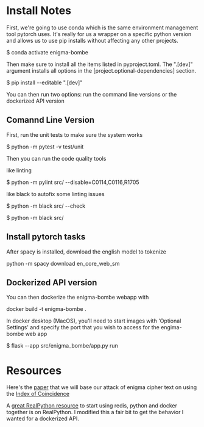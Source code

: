 # Install Notes

First, we're going to use conda which is the same environment management tool pytorch uses. It's really for us a wrapper on a specific python version and allows us to use pip installs without affecting any other projects. 

$ conda activate enigma-bombe

Then make sure to install all the items listed in pyproject.toml. The ".[dev]" argument installs all options in the [project.optional-dependencies] section. 

$ pip install --editable ".[dev]" 

You can then run two options: run the command line versions or the dockerized API version

## Comannd Line Version

First, run the unit tests to make sure the system works

$ python -m pytest -v test/unit

Then you can run the code quality tools 

like linting

$ python -m pylint src/ --disable=C0114,C0116,R1705

like black to autofix some linting issues

$ python -m black src/ --check 

$ python -m black src/

## Install pytorch tasks

After spacy is installed, download the english model to tokenize 

python -m spacy download en_core_web_sm

## Dockerized API version
You can then dockerize the enigma-bombe webapp with 

docker build -t enigma-bombe . 

In docker desktop (MacOS), you'll need to start images with 'Optional Settings' and specify the port that you wish to access for the engima-bombe web app

$ flask --app src/enigma_bombe/app.py run


# Resources

Here's the [paper](https://web.archive.org/web/20060720040135/http://members.fortunecity.com/jpeschel/gillog1.htm) that we will base our attack of enigma cipher text on using the  [Index of Coincidence](https://en.wikipedia.org/wiki/Index_of_coincidence)


A [great RealPython resource](https://realpython.com/docker-continuous-integration/) to start using redis, python and docker together is on RealPython. I modified this a fair bit to get the behavior I wanted for a dockerized API. 


